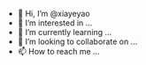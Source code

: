 - 👋 Hi, I’m @xiayeyao
- 👀 I’m interested in ...
- 🌱 I’m currently learning ...
- 💞️ I’m looking to collaborate on ...
- 📫 How to reach me ...

<!---
xiayeyao/xiayeyao is a ✨ special ✨ repository because its `README.md` (this file) appears on your GitHub profile.
You can click the Preview link to take a look at your changes.
--->

